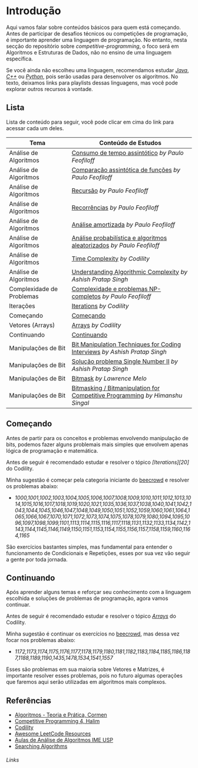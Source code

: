 # Introdução

Aqui vamos falar sobre conteúdos básicos para quem está começando. Antes de participar de desafios técnicos ou competições de programação, é importante aprender uma linguagem de programação. No entanto, nesta secção do repositório sobre _competitive-programming_, o foco será em Algoritmos e Estruturas de Dados, não no ensino de uma linguagem específica.

Se você ainda não escolheu uma linguagem, recomendamos estudar _[Java][1]_, _[C++][2]_ ou _[Python][3]_, pois serão usadas para desenvolver os algoritmos. No texto, deixamos links para playlists dessas linguagens, mas você pode explorar outros recursos à vontade.

## Lista

Lista de conteúdo para seguir, você pode clicar em cima do link para acessar cada um deles.

| Tema                      | Conteúdo de Estudos                                                                 |
| ------------------------- | ----------------------------------------------------------------------------------- |
| Análise de Algoritmos     | [Consumo de tempo assintótico][4] _by Paulo Feofiloff_                              |
| Análise de Algoritmos     | [Comparação assintótica de funções][5] _by Paulo Feofiloff_                         |
| Análise de Algoritmos     | [Recursão][6] _by Paulo Feofiloff_                                                  |
| Análise de Algoritmos     | [Recorrências][7] _by Paulo Feofiloff_                                              |
| Análise de Algoritmos     | [Análise amortizada][8] _by Paulo Feofiloff_                                        |
| Análise de Algoritmos     | [Análise probabilística e algoritmos aleatorizados][9] _by Paulo Feofiloff_         |
| Análise de Algoritmos     | [Time Complexity][16] _by Codility_                                                 |
| Análise de Algoritmos     | [Understanding Algorithmic Complexity][10] _by Ashish Pratap Singh_                 |
| Complexidade de Problemas | [Complexidade e problemas NP-completos][15] _by Paulo Feofiloff_                    |
| Iterações                 | [Iterations][18] _by Codility_                                                      |
| Começando                 | [Começando](#começando)                                                             |
| Vetores (Arrays)          | [Arrays][17] _by Codility_                                                          |
| Continuando               | [Continuando](#continuando)                                                         |
| Manipulações de Bit       | [Bit Manipulation Techniques for Coding Interviews][11] _by Ashish Pratap Singh_    |
| Manipulações de Bit       | [Solução problema Single Number II][12] _by Ashish Pratap Singh_                    |
| Manipulações de Bit       | [Bitmask][13] _by Lawrence Melo_                                                    |
| Manipulações de Bit       | [Bitmasking / Bitmanipulation for Competitive Programming][14] _by Himanshu Singal_ |

## Começando

Antes de partir para os conceitos e problemas envolvendo manipulação de bits, podemos fazer alguns problemais mais simples que envolvem apenas lógica de programação e matemática.

Antes de seguir é recomendado estudar e resolver o tópico _[Iterations][20]_ do Codility.

Minha sugestão é começar pela categoria iniciante do [beecrowd](https://judge.beecrowd.com/pt/problems/index/1) e resolver os problemas abaixo:

- _1000,1001,1002,1003,1004,1005,1006,1007,1008,1009,1010,1011,1012,1013,1014,1015,1016,1017,1018,1019,1020,1021,1035,1036,1037,1038,1040,1041,1042,1043,1044,1045,1046,1047,1048,1049,1050,1051,1052,1059,1060,1061,1064,1065,1066,1067,1070,1071,1072,1073,1074,1075,1078,1079,1080,1094,1095,1096,1097,1098,1099,1101,1113,1114,1115,1116,1117,1118,1131,1132,1133,1134,1142,1143,1144,1145,1146,1149,1150,1151,1153,1154,1155,1156,1157,1158,1159,1160,1164,1165_

São exercícios bastantes simples, mas fundamental para entender o funcionamento de Condicionais e Repetições, esses por sua vez vão seguir a gente por toda jornada.

## Continuando

Após aprender alguns temas e reforçar seu conhecimento com a linguagem escolhida e soluções de problemas de programação, agora vamos continuar.

Antes de seguir é recomendado estudar e resolver o tópico _[Arrays][17]_ do Codility.

Minha sugestão é continuar os exercícios no [beecrowd](https://judge.beecrowd.com/pt/problems/index/1?page=4), mas dessa vez focar nos problemas abaixo:

- _1172,1173,1174,1175,1176,1177,1178,1179,1180,1181,1182,1183,1184,1185,1186,1187,1188,1189,1190,1435,1478,1534,1541,1557_

Esses são problemas em sua maioria sobre Vetores e Matrizes, é importante resolver esses problemas, pois no futuro algumas operações que faremos aqui serão utilizadas em algoritmos mais complexos.

## Referências

- [Algoritmos - Teoria e Prática, Cormen](https://www.amazon.com.br/Algoritmos-Teoria-Pr%C3%A1tica-Thomas-Cormen/dp/8535236996)
- [Competitive Programming 4, Halim](https://cpbook.net/details?cp=4)
- [Codility](https://app.codility.com/programmers/lessons)
- [Awesome LeetCode Resources](https://github.com/ashishps1/awesome-leetcode-resources)
- [Aulas de Análise de Algoritmos IME USP](https://www.ime.usp.br/~pf/analise_de_algoritmos/lectures.html)
- [Searching Algorithms](https://www.geeksforgeeks.org/searching-algorithms/)

###### Links

[1]: https://www.youtube.com/watch?v=VKjFuX91G5Q&list=PL62G310vn6nFIsOCC0H-C2infYgwm8SWW "Playlist Java Virado no Jiraya"
[2]: https://www.youtube.com/playlist?list=PL8iN9FQ7_jt6IIWbhzeALg8CHiSdYjPW_ "Playlist Linguagem C++ - Curso Básico"
[3]: https://www.youtube.com/watch?v=S9uPNppGsGo&list=PLHz_AreHm4dlKP6QQCekuIPky1CiwmdI6 "Playlist Curso de Python 3 - Mundo 1: Fundamentos"
[4]: https://www.ime.usp.br/~pf/analise_de_algoritmos/aulas/instance.html "Consumo de tempo assintótico"
[5]: https://www.ime.usp.br/~pf/analise_de_algoritmos/aulas/Oh.html "Comparação assintótica de funções"
[6]: https://www.ime.usp.br/~pf/analise_de_algoritmos/aulas/recursion.html "Recursão"
[7]: https://www.ime.usp.br/~pf/analise_de_algoritmos/aulas/recurrence.html "Recorrências"
[8]: https://www.ime.usp.br/~pf/analise_de_algoritmos/aulas/amortized.html "Análise amortizada"
[9]: https://www.ime.usp.br/~pf/analise_de_algoritmos/aulas/hiring.html "Análise probabilística e algoritmos aleatorizados"
[10]: https://blog.algomaster.io/p/57bd4963-462f-4294-a972-4012691fc729 "Understanding Algorithmic Complexity"
[11]: https://blog.algomaster.io/p/c650df76-f978-46ee-a572-eb13c354905d "Bit Manipulation Techniques for Coding Interviews"
[12]: https://www.youtube.com/watch?v=qUYxPLs_V3o "O problema que só 1% dos devs consegue resolver"
[13]: https://noic.com.br/materiais-informatica/ideias/bitmask/ "Bitmask"
[14]: https://www.youtube.com/watch?v=oL5bmRUbAJ4&list=PLX0iyO9CrCF1-4je7G0JMSr_50I0J2K3Z&index=1 "Bitmasking / Bitmanipulation for Competitive Programming"
[15]: https://www.ime.usp.br/~pf/analise_de_algoritmos/aulas/NPcompleto.html "Complexidade e problemas NP-completos"
[16]: https://app.codility.com/programmers/lessons/3-time_complexity/ "Time Complexity"
[17]: https://app.codility.com/programmers/lessons/2-arrays/ "Codility Arrays"
[18]: https://app.codility.com/programmers/lessons/1-iterations/ "Iterations"
